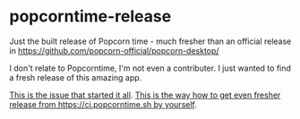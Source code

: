 # popcorntime-release
Just the built release of Popcorn time - much fresher than an official release in https://github.com/popcorn-official/popcorn-desktop/

I don't relate to Popcorntime, I'm not even a contributer. I just wanted to find a fresh release of this amazing app. 

[This is the issue that started it all](https://github.com/popcorn-official/popcorn-desktop/issues/959). [This is the way how to get even fresher release from https://ci.popcorntime.sh by yourself](https://github.com/popcorn-official/popcorn-desktop/issues/963).
